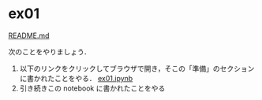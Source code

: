 # ex01

[README.md](./README.md)

次のことをやりましょう．

1. 以下のリンクをクリックしてブラウザで開き，そこの「準備」のセクションに書かれたことをやる．
[ex01.ipynb](./ex01.ipynb)
1. 引き続きこの notebook に書かれたことをやる

